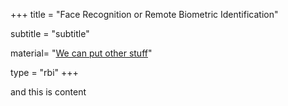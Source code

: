 +++
title = "Face Recognition or Remote Biometric Identification"

subtitle = "subtitle"


material= "[We can put other stuff](/clickable?)"

type = "rbi"
+++


and this is content